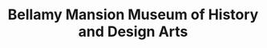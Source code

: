 ---
layout: repo
title: "Bellamy Mansion Museum of History and Design Arts"
id: 4868
permalink: repos/4868/
---